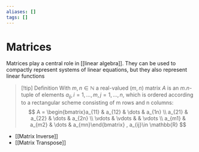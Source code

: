 ```yaml
---
aliases: []
tags: []
---
```


# Matrices

Matrices play a central role in [[linear algebra]]. They can be used to compactly represent systems of linear equations, but they also represent linear functions

>[!tip] Definition
>With $m,n \in \mathbb{N}$ a real-valued $(m, n)$ matrix $A$ is an $m.n$-tuple of elements $a_{ij} , i = 1, \dots , m, j = 1, \dots , n$, which is ordered according to a rectangular scheme consisting of m rows and n columns: 
>$$
>A = \begin{bmatrix}a_{11} & a_{12} & \dots  & a_{1n} \\ a_{21} & a_{22} & \dots  & a_{2n} \\ \vdots  & \vdots  &  & \vdots  \\ a_{m1} & a_{m2} & \dots  & a_{mn}\end{bmatrix} , a_{ij}\in \mathbb{R}
>$$

- [[Matrix Inverse]]
- [[Matrix Transpose]]
